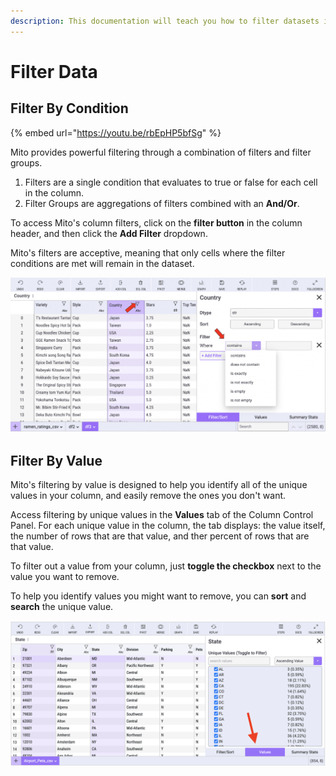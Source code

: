 ```yaml
---
description: This documentation will teach you how to filter datasets in Mito.
---
```


# Filter Data

## Filter By Condition

{% embed url="https://youtu.be/rbEpHP5bfSg" %}



Mito provides powerful filtering through a combination of filters and filter groups.&#x20;

1. Filters are a single condition that evaluates to true or false for each cell in the column.
2. Filter Groups are aggregations of filters combined with an **And/Or**.

To access Mito's column filters, click on the **filter button** in the column header, and then click the **Add Filter** dropdown.

Mito's filters are acceptive, meaning that only cells where the filter conditions are met will remain in the dataset.&#x20;

![](<../.gitbook/assets/final mito pivot 2 (1).png>)

## Filter By Value

Mito's filtering by value is designed to help you identify all of the unique values in your column, and easily remove the ones you don't want.&#x20;

Access filtering by unique values in the **Values** tab of the Column Control Panel. For each unique value in the column, the tab displays: the value itself, the number of rows that are that value, and ther percent of rows that are that value.&#x20;

To filter out a value from your column, just **toggle the checkbox** next to the value you want to remove.&#x20;

To help you identify values you might want to remove, you can **sort** and **search** the unique value.&#x20;

![](<../.gitbook/assets/Screen Shot 2021-09-27 at 1.26.53 PM.png>)
